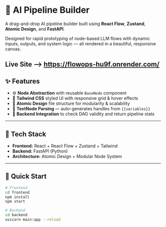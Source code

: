 # 🧠 AI Pipeline Builder

A drag-and-drop AI pipeline builder built using **React Flow**, **Zustand**, **Atomic Design**, and **FastAPI**.

Designed for rapid prototyping of node-based LLM flows with dynamic inputs, outputs, and system logic — all rendered in a beautiful, responsive canvas.

Live Site --> https://flowops-hu9f.onrender.com/
---

## ✨ Features

- ⚙️ **Node Abstraction** with reusable `BaseNode` component
- 🎨 **Tailwind CSS** styled UI with responsive grid & hover effects
- 🧱 **Atomic Design** file structure for modularity & scalability
- 🧠 **TextNode Parsing** — auto-generates handles from `{{variables}}`
- 🔄 **Backend Integration** to check DAG validity and return pipeline stats

---

## 📁 Tech Stack

- **Frontend:** React + React Flow + Zustand + Tailwind
- **Backend:** FastAPI (Python)
- **Architecture:** Atomic Design + Modular Node System

---

## 🚀 Quick Start

```bash
# Frontend
cd frontend
npm install
npm start

# Backend
cd backend
uvicorn main:app --reload
